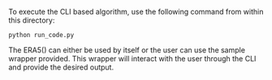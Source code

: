 To execute the CLI based algorithm, use the following command from within this directory:

    python run_code.py
    
The ERA5() can either be used by itself or the user can use the sample wrapper provided. This wrapper will interact with the user through the CLI and provide the desired output. 
